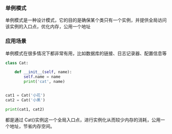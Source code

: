 ### 单例模式

单例模式是一种设计模式，它的目的是确保某个类只有一个实例，并提供全局访问该实例的入口点，优化内存，公用一个地址

### 应用场景

单例模式在很多情况下都非常有用，比如数据库的链接、日志记录器、配置信息等

```python
class Cat:

    def __init__(self, name):
        self.name = name
        print('cat', name)


cat1 = Cat('小花')
cat2 = Cat('小黑')

print(cat1, cat2)

```

都是通过 Cat()实例这一个全局入口点，进行实例化从而较少内存的消耗，公用一个地址，节省内存空间。
